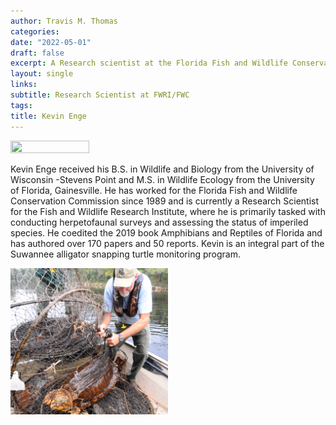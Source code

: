 ```yaml
---
author: Travis M. Thomas
categories:
date: "2022-05-01"
draft: false
excerpt: A Research scientist at the Florida Fish and Wildlife Conservation Commission (FWC) with over 30 years experience and an expert herpetologist. Kevin has published >150 papers and co-edited a book on the reptiles and amphibians of Florida.  
layout: single
links:
subtitle: Research Scientist at FWRI/FWC
tags:
title: Kevin Enge
---
```


<img src="images/enge_boat.JPG" alt="" width="50%" height="50%"/>

Kevin Enge received his B.S. in Wildlife and Biology from the University of Wisconsin -Stevens Point and M.S. in Wildlife Ecology from the University of Florida, Gainesville. He has worked for the Florida Fish and Wildlife Conservation Commission since 1989 and is currently a Research Scientist for the Fish and Wildlife Research Institute, where he is primarily tasked with conducting herpetofaunal surveys and assessing the status of imperiled species. He coedited the 2019 book Amphibians and Reptiles of Florida and has authored over 170 papers and 50 reports. Kevin is an integral part of the Suwannee alligator snapping turtle monitoring program.

<img src="images/enge_asts.JPG" alt="" width="50%" height="50%"/>

